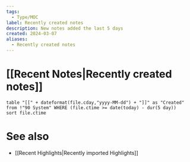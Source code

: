 ```yaml
---
tags:
  - Type/MOC
label: Recently created notes
description: New notes added the last 5 days
created: 2024-03-07
aliases:
  - Recently created notes
---
```

# [[Recent Notes|Recently created notes]]

```dataview
table "[[" + dateformat(file.cday,"yyyy-MM-dd") + "]]" as "Created" from !"90 System" WHERE (file.ctime >= date(today) - dur(5 day))
sort file.ctime
```

# See also
- [[Recent Highlights|Recently imported Highlights]]